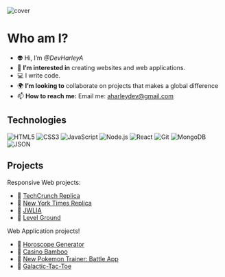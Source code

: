 ![cover](https://user-images.githubusercontent.com/101942628/167476842-eb77e955-3569-4fec-9ec1-9b8101df03bc.png)
# Who am I?
- :alien: Hi, I’m <em>@DevHarleyA</em>
- 👀 <strong>I’m interested in</strong> creating websites and web applications.
- :computer: I write code.
- :earth_africa: <strong>I’m looking to</strong> collaborate on projects that makes a global difference
- 📫 <strong>How to reach me:</strong> Email me: aharleydev@gmail.com

## Technologies
![HTML5](https://img.shields.io/badge/HTML5-E34F26?style=for-the-badge&logo=HTML5&logoColor=white)
![CSS3](https://img.shields.io/badge/CSS3-1572B6?style=for-the-badge&logo=CSS3&logoColor=white)
![JavaScript](https://img.shields.io/badge/JavaScript-F7DF1E?style=for-the-badge&logo=JavaScript&logoColor=white)
![Node.js](https://img.shields.io/badge/Node.js-339933?style=for-the-badge&logo=Node.js&logoColor=white)
![React](https://img.shields.io/badge/React-61DAFB?style=for-the-badge&logo=React&logoColor=white)
![Git](https://img.shields.io/badge/Git-F05032?style=for-the-badge&logo=Git&logoColor=white)
![MongoDB](https://img.shields.io/badge/MongoDB-47A248?style=for-the-badge&logo=MongoDB&logoColor=white)
![JSON](https://img.shields.io/badge/JSON-000000?style=for-the-badge&logo=JSON&logoColor=white)

## Projects
Responsive Web projects:

- :panda_face: [TechCrunch Replica](https://techcrunchproject.netlify.app/)
- :panda_face: [New York Times Replica](https://nytproject.netlify.app/)
- :panda_face: [JWLIA](https://jwliaproto.netlify.app/)
- :panda_face: [Level Ground](https://levelgroundprototype.netlify.app/)

Web Application projects!

- :panda_face: [Horoscope Generator](https://horoscopecheck.netlify.app/)
- :panda_face: [Casino Bamboo](https://bambooluckyday.netlify.app/)
- :panda_face: [New Pokemon Trainer: Battle App](https://firstbattle.netlify.app/)
- :panda_face: [Galactic-Tac-Toe](https://galactictactoe.netlify.app/)

<!---
DevHarleyA/DevHarleyA is a ✨ special ✨ repository because its `README.md` (this file) appears on your GitHub profile.
You can click the Preview link to take a look at your changes.
--->
